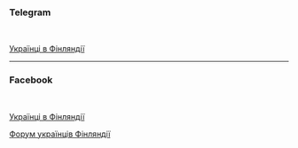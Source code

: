 ### Telegram

</br>

[Українці в Фінляндії](https://t.me/ukrainiansinfinland)

***
### Facebook

</br>

[Українці в Фінляндії](https://www.facebook.com/groups/453769765190743/?ref=share)

[Форум українців Фінляндії](https://www.facebook.com/groups/ukrainians.of.finland/?ref=share)